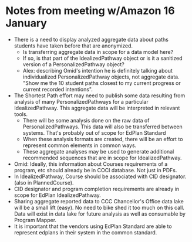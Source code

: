 # Notes from meeting w/Amazon 16 January

* There is a need to display analyzed aggregate data about paths students have taken before that are anonymized.
  * Is transferring aggregate data in scope for a data model here?
  * If so, is that part of the IdealizedPathway object or is it a sanitized version of a PersonalizedPathway object?
  * Alex: describing Omid's intention he is definitely talking about individualized PersonalizedPathway objects, not aggregate data. "Show me the 10 student paths closest to my current progress or current recorded intentions".
* The Shortest Path effort may need to publish some data resulting from analysis of many PersonalizedPathways for a particular IdealizedPathway. This aggregate data will be interpreted in relevant tools.
  * There will be some analysis done on the raw data of PersonalizedPathways. This data will also be transferred between systems. That's probably out of scope for EdPlan Standard
  * When these analysis formats are created, there will be an effort to represent common elements in common ways.
  * These aggregate analyses may be used to generate additional recommended sequences that are in scope for IdealizedPathway.
* Omid: Ideally, this information about Courses requirements of a program, etc should already be in COCI database. Not just in PDFs.
* In IdealizedPathway, Course should be associated with CID designator. (also in PlannedCourse).
* CID designator and program completion requirements are already in scope for EdPlan IdealizedPathway.
* Sharing aggregate reported data to CCC Chancellor's Office data lake will be a small lift (easy). No need to bike shed it too much on this call. Data will exist in data lake for future analysis as well as consumable by Program Mapper.
* It is important that the vendors using EdPlan Standard are able to represent edplans in their system in the common standard.
